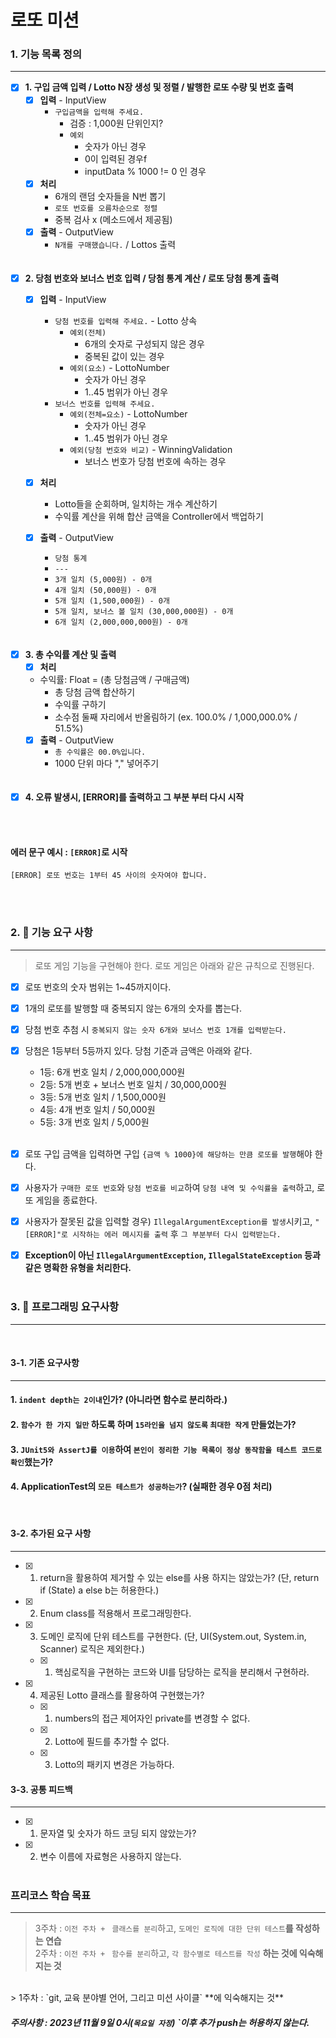 # 로또 미션

### 1. 기능 목록 정의
___

- [x] **1. 구입 금액 입력 / Lotto N장 생성 및 정렬 / 발행한 로또 수량 및 번호 출력**
    - [x] **입력** - InputView
        - `구입금액을 입력해 주세요.`
            - 검증 : 1,000원 단위인지?
            - `예외`
                - 숫자가 아닌 경우
                - 0이 입력된 경우f
                - inputData % 1000 != 0 인 경우
    - [x] **처리**
        - 6개의 랜덤 숫자들을 N번 뽑기
        - `로또 번호를 오름차순으로 정렬`
        - 중복 검사 x (메소드에서 제공됨)
    - [x] **출력** - OutputView
        - `N개를 구매했습니다.` / Lottos 출력
          <br><br><br>

- [x] **2. 당첨 번호와 보너스 번호 입력 / 당첨 통계 계산 / 로또 당첨 통계 출력**
    - [x] **입력** - InputView
        - `당첨 번호를 입력해 주세요.` - Lotto 상속
            - `예외(전체)`
                - 6개의 숫자로 구성되지 않은 경우
                - 중복된 값이 있는 경우
            - `예외(요소)` - LottoNumber
                - 숫자가 아닌 경우
                - 1..45 범위가 아닌 경우
        - `보너스 번호를 입력해 주세요.`
            - `예외(전체=요소)` - LottoNumber
                - 숫자가 아닌 경우
                - 1..45 범위가 아닌 경우
            - `예외(당첨 번호와 비교)` - WinningValidation
                - 보너스 번호가 당첨 번호에 속하는 경우

    - [x] **처리**
        - Lotto들을 순회하며, 일치하는 개수 계산하기
        - 수익률 계산을 위해 합산 금액을 Controller에서 백업하기
    - [x] **출력** - OutputView
        - `당첨 통계`
        - `---`
        - `3개 일치 (5,000원) - 0개`
        - `4개 일치 (50,000원) - 0개`
        - `5개 일치 (1,500,000원) - 0개`
        - `5개 일치, 보너스 볼 일치 (30,000,000원) - 0개`
        - `6개 일치 (2,000,000,000원) - 0개`
          <br><br><br>

- [x] **3. 총 수익률 계산 및 출력**
    - [x] **처리**
    - 수익률: Float = (총 당첨금액 / 구매금액)
        - 총 당첨 금액 합산하기
        - 수익률 구하기
        - 소수점 둘째 자리에서 반올림하기 (ex. 100.0% / 1,000,000.0% / 51.5%)
    - [x] **출력** - OutputView
        - `총 수익률은 00.0%입니다.`
        - 1000 단위 마다 "," 넣어주기
          <br><br><br>

- [x] **4. 오류 발생시, [ERROR]를 출력하고 그 부분 부터 다시 시작**

<br><br>

#### 에러 문구 예시 : `[ERROR]`로 시작
```
[ERROR] 로또 번호는 1부터 45 사이의 숫자여야 합니다.
```
<br><br>


### 2. 🚀 기능 요구 사항
___
>로또 게임 기능을 구현해야 한다. 로또 게임은 아래와 같은 규칙으로 진행된다.

- [x] 로또 번호의 숫자 범위는 1~45까지이다.
- [x] 1개의 로또를 발행할 때 중복되지 않는 6개의 숫자를 뽑는다.
- [x] 당첨 번호 추첨 시 `중복되지 않는 숫자 6개와 보너스 번호 1개를 입력받는다.`
- [x] 당첨은 1등부터 5등까지 있다. 당첨 기준과 금액은 아래와 같다.
    - 1등: 6개 번호 일치 / 2,000,000,000원
    - 2등: 5개 번호 + 보너스 번호 일치 / 30,000,000원
    - 3등: 5개 번호 일치 / 1,500,000원
    - 4등: 4개 번호 일치 / 50,000원
    - 5등: 3개 번호 일치 / 5,000원 <br><br>

- [x] 로또 구입 금액을 입력하면 구입 `{금액 % 1000}에 해당하는 만큼 로또를 발행`해야 한다.<br>
- [x] 사용자가 `구매한 로또 번호`와 `당첨 번호를 비교`하여 `당첨 내역 및 수익률을 출력`하고, 로또 게임을 종료한다.<br>
- [x] 사용자가 잘못된 값을 입력할 경우) `IllegalArgumentException를 발생`시키고, `"[ERROR]"로 시작하는 에러 메시지를 출력` 후 `그 부분부터 다시 입력받는다.`<br>
- [x] **Exception이 아닌 `IllegalArgumentException`, `IllegalStateException` 등과 같은 명확한 유형을 처리한다.**
  <br><br>


### 3. 🎯 프로그래밍 요구사항
___
<br>

#### 3-1. 기존 요구사항
___
#### 1. `indent depth는 2이내`인가? (아니라면 함수로 분리하라.)
#### 2. `함수가 한 가지 일만` 하도록 하며 `15라인을 넘지 않도록` `최대한 작게` 만들었는가?
#### 3. `JUnit5와 AssertJ를 이용`하여 `본인이 정리한 기능 목록이 정상 동작함을 테스트 코드로 확인`했는가?
#### 4. ApplicationTest의 `모든 테스트가 성공하는가`? **(실패한 경우 0점 처리)**
<br>

#### 3-2. 추가된 요구 사항
___
- [x] 1. return을 활용하여 제거할 수 있는 else를 사용 하지는 않았는가? (단, return if (State) a else b는 허용한다.)
- [x] 2. Enum class를 적용해서 프로그래밍한다.

- [x] 3. 도메인 로직에 단위 테스트를 구현한다. (단, UI(System.out, System.in, Scanner) 로직은 제외한다.)
    - [x] 1) 핵심로직을 구현하는 코드와 UI를 담당하는 로직을 분리해서 구현하라.

- [x] 4. 제공된 Lotto 클래스를 활용하여 구현했는가?
    - [x] 1) numbers의 접근 제어자인 private를 변경할 수 없다.
    - [x] 2) Lotto에 필드를 추가할 수 없다.
    - [x] 3) Lotto의 패키지 변경은 가능하다.
             <br>

#### 3-3. 공통 피드백
___
- [x] 1. 문자열 및 숫자가 하드 코딩 되지 않았는가?
- [x] 2. 변수 이름에 자료형은 사용하지 않는다.
         <br><br>


### 프리코스 학습 목표
___
> 3주차 : `이전 주차 + ` `클래스를 분리`하고, `도메인 로직에 대한 단위 테스트`**를 작성하는 연습** <br>
> 2주차 : `이전 주차 + ` `함수를 분리`하고, `각 함수별로 테스트를 작성` **하는 것에 익숙해지는 것**
<br>
> 1주차 : `git, 교육 분야별 언어, 그리고 미션 사이클` **에 익숙해지는 것** <br>

##### 주의사항 : 2023년 11월 9일 0시(`목요일 자정`) `이후 추가 push는 허용하지 않는다.
<br>